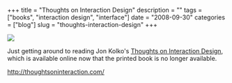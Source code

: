 +++
title = "Thoughts on Interaction Design"
description = ""
tags = ["books", "interaction design", "interface"]
date = "2008-09-30"
categories = ["blog"]
slug = "thoughts-interaction-design"
+++



  <div class="notebook-screenshot"><a href="http://thoughtsoninteraction.com/"><img src="//konigi.com/media/bluga/wt48e242eea33f4.jpg"/></a></div><p>Just getting around to reading Jon Kolko's <a href="http://thoughtsoninteraction.com/">Thoughts on Interaction Design</a>, which is available online now that the printed book is no longer available.</p>
    
  <a href="http://thoughtsoninteraction.com/">http://thoughtsoninteraction.com/</a>
